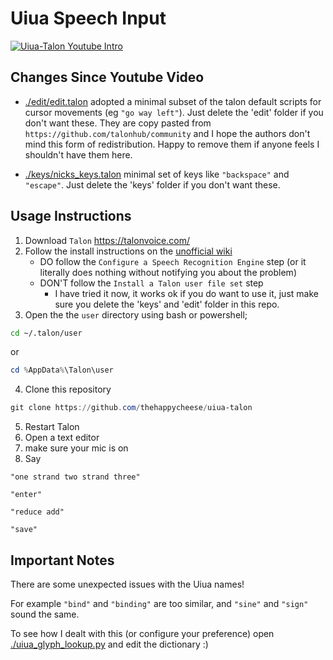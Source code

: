# Uiua Speech Input

[![Uiua-Talon Youtube Intro](https://img.youtube.com/vi/-VOxSNyaLTg/0.jpg)](https://www.youtube.com/watch?v=-VOxSNyaLTg)

## Changes Since Youtube Video

- [./edit/edit.talon](./edit/edit.talon) adopted a minimal subset of the talon default scripts for cursor movements (eg `"go way left"`). Just delete the 'edit' folder if you don't want these. They are copy pasted from `https://github.com/talonhub/community` and I hope the authors don't mind this form of redistribution. Happy to remove them if anyone feels I shouldn't have them here.

- [./keys/nicks_keys.talon](./keys/nicks_keys.talon) minimal set of keys like `"backspace"` and `"escape"`. Just delete the 'keys' folder if you don't want these.

## Usage Instructions

1. Download `Talon` <https://talonvoice.com/>
2. Follow the install instructions on the
[unofficial wiki](https://talon.wiki/getting_started/)
   - DO follow the `Configure a Speech Recognition Engine` step
     (or it literally does nothing without notifying you about the problem)
   - DON'T follow the `Install a Talon user file set` step
     - I have tried it now, it works ok if you do want to use it, just make sure you delete the 'keys' and 'edit' folder in this repo.
3. Open the the `user` directory using bash or powershell;

```bash
cd ~/.talon/user
```

or

```powershell
cd %AppData%\Talon\user
```

4. Clone this repository

```powershell
git clone https://github.com/thehappycheese/uiua-talon
```

5. Restart Talon
6. Open a text editor
7. make sure your mic is on
8. Say 

`"one strand two strand three"`

`"enter"`

`"reduce add"`

`"save"`


## Important Notes

There are some unexpected issues with the Uiua names!

For example `"bind"` and `"binding"` are too similar, and `"sine"` and `"sign"` sound the same.

To see how I dealt with this (or configure your preference) open [./uiua_glyph_lookup.py](./uiua_glyph_lookup.py) and edit the dictionary :)

